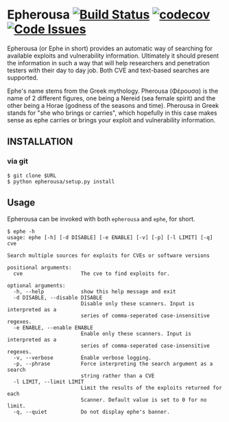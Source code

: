 # Epherousa [![Build Status](https://travis-ci.com/Sinderella/epherousa.svg?token=8Z4yehRhLixppVCDLLLp&branch=master)](https://travis-ci.com/Sinderella/epherousa) [![codecov](https://codecov.io/gh/Sinderella/epherousa/branch/master/graph/badge.svg?token=cD3Vt8lGow)](https://codecov.io/gh/Sinderella/epherousa) [![Code Issues](https://www.quantifiedcode.com/api/v1/project/42926095c43b41a294fa8bb8ad183dd5/badge.svg)](https://www.quantifiedcode.com/app/project/42926095c43b41a294fa8bb8ad183dd5)

Epherousa (or Ephe in short) provides an automatic way of searching for available exploits and vulnerability information. Ultimately it should present the information in such a way that will help researchers and penetration testers with their day to day job. Both CVE and text-based searches are supported.

Ephe's name stems from the Greek mythology. Pherousa (Φέρουσα) is the name of 2 different figures, one being a Nereid (sea female spirit) and the other being a Horae (godness of the seasons and time). Pherousa in Greek stands for "she who brings or carries", which hopefully in this case makes sense as ephe carries or brings your exploit and vulnerability information.

## INSTALLATION

### via git

```
$ git clone $URL
$ python epherousa/setup.py install
```

## Usage

Epherousa can be invoked with both `epherousa` and `ephe`, for short.

```
$ ephe -h
usage: ephe [-h] [-d DISABLE] [-e ENABLE] [-v] [-p] [-l LIMIT] [-q] cve

Search multiple sources for exploits for CVEs or software versions

positional arguments:
  cve                   The cve to find exploits for.

optional arguments:
  -h, --help            show this help message and exit
  -d DISABLE, --disable DISABLE
                        Disable only these scanners. Input is interpreted as a
                        series of comma-seperated case-insensitive regexes.
  -e ENABLE, --enable ENABLE
                        Enable only these scanners. Input is interpreted as a
                        series of comma-seperated case-insensitive regexes.
  -v, --verbose         Enable verbose logging.
  -p, --phrase          Force interpreting the search argument as a search
                        string rather than a CVE
  -l LIMIT, --limit LIMIT
                        Limit the results of the exploits returned for each
                        Scanner. Default value is set to 0 for no limit.
  -q, --quiet           Do not display ephe's banner.
```
